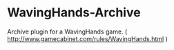 WavingHands-Archive
===================

Archive plugin for a WavingHands game. ( http://www.gamecabinet.com/rules/WavingHands.html )
